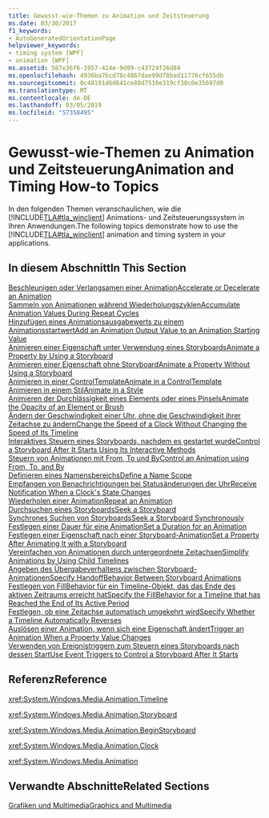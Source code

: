 ```yaml
---
title: Gewusst-wie-Themen zu Animation und Zeitsteuerung
ms.date: 03/30/2017
f1_keywords:
- AutoGeneratedOrientationPage
helpviewer_keywords:
- timing system [WPF]
- animation [WPF]
ms.assetid: 587e36f6-1957-424e-9d89-c43724f26d84
ms.openlocfilehash: 4936ba7bcd78c4867dae99df8bad11776cf655db
ms.sourcegitcommit: 0c48191d6d641ce88d7510e319cf38c0e35697d0
ms.translationtype: MT
ms.contentlocale: de-DE
ms.lasthandoff: 03/05/2019
ms.locfileid: "57358495"
---
```

# <a name="animation-and-timing-how-to-topics"></a><span data-ttu-id="a795a-102">Gewusst-wie-Themen zu Animation und Zeitsteuerung</span><span class="sxs-lookup"><span data-stu-id="a795a-102">Animation and Timing How-to Topics</span></span>
<span data-ttu-id="a795a-103">In den folgenden Themen veranschaulichen, wie die [!INCLUDE[TLA#tla_winclient](../../../../includes/tlasharptla-winclient-md.md)] Animations- und Zeitsteuerungssystem in Ihren Anwendungen.</span><span class="sxs-lookup"><span data-stu-id="a795a-103">The following topics demonstrate how to use the [!INCLUDE[TLA#tla_winclient](../../../../includes/tlasharptla-winclient-md.md)] animation and timing system in your applications.</span></span>  
  
## <a name="in-this-section"></a><span data-ttu-id="a795a-104">In diesem Abschnitt</span><span class="sxs-lookup"><span data-stu-id="a795a-104">In This Section</span></span>  
 [<span data-ttu-id="a795a-105">Beschleunigen oder Verlangsamen einer Animation</span><span class="sxs-lookup"><span data-stu-id="a795a-105">Accelerate or Decelerate an Animation</span></span>](how-to-accelerate-or-decelerate-an-animation.md)  
 [<span data-ttu-id="a795a-106">Sammeln von Animationen während Wiederholungszyklen</span><span class="sxs-lookup"><span data-stu-id="a795a-106">Accumulate Animation Values During Repeat Cycles</span></span>](how-to-accumulate-animation-values-during-repeat-cycles.md)  
 [<span data-ttu-id="a795a-107">Hinzufügen eines Animationsausgabewerts zu einem Animationsstartwert</span><span class="sxs-lookup"><span data-stu-id="a795a-107">Add an Animation Output Value to an Animation Starting Value</span></span>](how-to-add-an-animation-output-value-to-an-animation-starting-value.md)  
 [<span data-ttu-id="a795a-108">Animieren einer Eigenschaft unter Verwendung eines Storyboards</span><span class="sxs-lookup"><span data-stu-id="a795a-108">Animate a Property by Using a Storyboard</span></span>](how-to-animate-a-property-by-using-a-storyboard.md)  
 [<span data-ttu-id="a795a-109">Animieren einer Eigenschaft ohne Storyboard</span><span class="sxs-lookup"><span data-stu-id="a795a-109">Animate a Property Without Using a Storyboard</span></span>](how-to-animate-a-property-without-using-a-storyboard.md)  
 [<span data-ttu-id="a795a-110">Animieren in einer ControlTemplate</span><span class="sxs-lookup"><span data-stu-id="a795a-110">Animate in a ControlTemplate</span></span>](how-to-animate-in-a-controltemplate.md)  
 [<span data-ttu-id="a795a-111">Animieren in einem Stil</span><span class="sxs-lookup"><span data-stu-id="a795a-111">Animate in a Style</span></span>](how-to-animate-in-a-style.md)  
 [<span data-ttu-id="a795a-112">Animieren der Durchlässigkeit eines Elements oder eines Pinsels</span><span class="sxs-lookup"><span data-stu-id="a795a-112">Animate the Opacity of an Element or Brush</span></span>](how-to-animate-the-opacity-of-an-element-or-brush.md)  
 [<span data-ttu-id="a795a-113">Ändern der Geschwindigkeit einer Uhr, ohne die Geschwindigkeit ihrer Zeitachse zu ändern</span><span class="sxs-lookup"><span data-stu-id="a795a-113">Change the Speed of a Clock Without Changing the Speed of Its Timeline</span></span>](change-the-speed-of-a-clock.md)  
 [<span data-ttu-id="a795a-114">Interaktives Steuern eines Storyboards, nachdem es gestartet wurde</span><span class="sxs-lookup"><span data-stu-id="a795a-114">Control a Storyboard After It Starts Using Its Interactive Methods</span></span>](how-to-control-a-storyboard-after-it-starts.md)  
 [<span data-ttu-id="a795a-115">Steuern von Animationen mit From, To und By</span><span class="sxs-lookup"><span data-stu-id="a795a-115">Control an Animation using From, To, and By</span></span>](how-to-control-an-animation-using-from-to-and-by.md)  
 [<span data-ttu-id="a795a-116">Definieren eines Namensbereichs</span><span class="sxs-lookup"><span data-stu-id="a795a-116">Define a Name Scope</span></span>](how-to-define-a-name-scope.md)  
 [<span data-ttu-id="a795a-117">Empfangen von Benachrichtigungen bei Statusänderungen der Uhr</span><span class="sxs-lookup"><span data-stu-id="a795a-117">Receive Notification When a Clock's State Changes</span></span>](how-to-receive-notification-when-clock-state-changes.md)  
 [<span data-ttu-id="a795a-118">Wiederholen einer Animation</span><span class="sxs-lookup"><span data-stu-id="a795a-118">Repeat an Animation</span></span>](how-to-repeat-an-animation.md)  
 [<span data-ttu-id="a795a-119">Durchsuchen eines Storyboards</span><span class="sxs-lookup"><span data-stu-id="a795a-119">Seek a Storyboard</span></span>](how-to-seek-a-storyboard.md)  
 [<span data-ttu-id="a795a-120">Synchrones Suchen von Storyboards</span><span class="sxs-lookup"><span data-stu-id="a795a-120">Seek a Storyboard Synchronously</span></span>](how-to-seek-a-storyboard-synchronously.md)  
 [<span data-ttu-id="a795a-121">Festlegen einer Dauer für eine Animation</span><span class="sxs-lookup"><span data-stu-id="a795a-121">Set a Duration for an Animation</span></span>](how-to-set-a-duration-for-an-animation.md)  
 [<span data-ttu-id="a795a-122">Festlegen einer Eigenschaft nach einer Storyboard-Animation</span><span class="sxs-lookup"><span data-stu-id="a795a-122">Set a Property After Animating It with a Storyboard</span></span>](how-to-set-a-property-after-animating-it-with-a-storyboard.md)  
 [<span data-ttu-id="a795a-123">Vereinfachen von Animationen durch untergeordnete Zeitachsen</span><span class="sxs-lookup"><span data-stu-id="a795a-123">Simplify Animations by Using Child Timelines</span></span>](how-to-simplify-animations-by-using-child-timelines.md)  
 [<span data-ttu-id="a795a-124">Angeben des Übergabeverhaltens zwischen Storyboard-Animationen</span><span class="sxs-lookup"><span data-stu-id="a795a-124">Specify HandoffBehavior Between Storyboard Animations</span></span>](how-to-specify-handoffbehavior-between-storyboard-animations.md)  
 [<span data-ttu-id="a795a-125">Festlegen von FillBehavior für ein Timeline-Objekt, das das Ende des aktiven Zeitraums erreicht hat</span><span class="sxs-lookup"><span data-stu-id="a795a-125">Specify the FillBehavior for a Timeline that has Reached the End of Its Active Period</span></span>](specify-the-fillbehavior-for-a-timeline.md)  
 [<span data-ttu-id="a795a-126">Festlegen, ob eine Zeitachse automatisch umgekehrt wird</span><span class="sxs-lookup"><span data-stu-id="a795a-126">Specify Whether a Timeline Automatically Reverses</span></span>](how-to-specify-whether-a-timeline-automatically-reverses.md)  
 [<span data-ttu-id="a795a-127">Auslösen einer Animation, wenn sich eine Eigenschaft ändert</span><span class="sxs-lookup"><span data-stu-id="a795a-127">Trigger an Animation When a Property Value Changes</span></span>](how-to-trigger-an-animation-when-a-property-value-changes.md)  
 [<span data-ttu-id="a795a-128">Verwenden von Ereignistriggern zum Steuern eines Storyboards nach dessen Start</span><span class="sxs-lookup"><span data-stu-id="a795a-128">Use Event Triggers to Control a Storyboard After It Starts</span></span>](how-to-use-event-triggers-to-control-a-storyboard-after-it-starts.md)  
  
## <a name="reference"></a><span data-ttu-id="a795a-129">Referenz</span><span class="sxs-lookup"><span data-stu-id="a795a-129">Reference</span></span>  
 <xref:System.Windows.Media.Animation.Timeline>  
  
 <xref:System.Windows.Media.Animation.Storyboard>  
  
 <xref:System.Windows.Media.Animation.BeginStoryboard>  
  
 <xref:System.Windows.Media.Animation.Clock>  
  
 <xref:System.Windows.Media.Animation>  
  
## <a name="related-sections"></a><span data-ttu-id="a795a-130">Verwandte Abschnitte</span><span class="sxs-lookup"><span data-stu-id="a795a-130">Related Sections</span></span>  
 [<span data-ttu-id="a795a-131">Grafiken und Multimedia</span><span class="sxs-lookup"><span data-stu-id="a795a-131">Graphics and Multimedia</span></span>](index.md)
